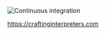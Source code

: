 ![Continuous integration](https://github.com/actions-rs/cargo/workflows/Continuous%20integration/badge.svg)

https://craftinginterpreters.com
